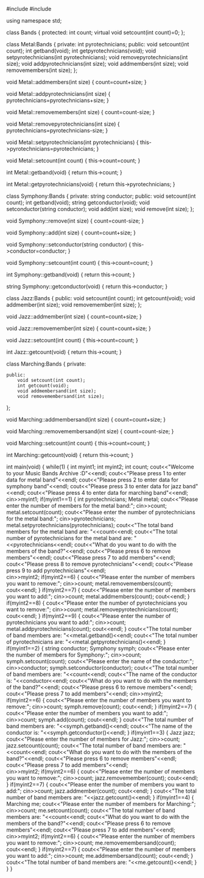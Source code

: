 #include<iostream>
#include<string>

using namespace std;

class Bands
{
	protected:
		int count;
		virtual void setcount(int count)=0;
};

class Metal:Bands
{
	private:
		int pyrotechnicians;
	public:
		void setcount(int count);
		int getband(void);
		int getpyrotechnicians(void);
		void setpyrotechnicians(int pyrotechnicians);
		void removepyrotechnicians(int size);
		void addpyrotechnicians(int size);
		void addmembers(int size);
		void removemembers(int size);
};

void Metal::addmembers(int size)
{
	count=count+size;
}

void Metal::addpyrotechnicians(int size)
{
	pyrotechnicians=pyrotechnicians+size;
}

void Metal::removemembers(int size)
{
	count=count-size;
}

void Metal::removepyrotechnicians(int size)
{
	pyrotechnicians=pyrotechnicians-size;
}

void Metal::setpyrotechnicians(int pyrotechnicians)
{
	this->pyrotechnicians=pyrotechnicians;
}

void Metal::setcount(int count)
{
	this->count=count;
}

int Metal::getband(void)
{
	return this->count;
}

int Metal::getpyrotechnicians(void)
{
	return this->pyrotechnicians;
}

class Symphony:Bands
{
	private:
		string conductor;
	public:
		void setcount(int count);
		int getband(void);
		string getconductor(void);
		void setconductor(string conductor);
		void add(int size);
		void remove(int size);
};

void Symphony::remove(int size)
{
	count=count-size;
}

void Symphony::add(int size)
{
	count=count+size;
}

void Symphony::setconductor(string conductor)
{
	this->conductor=conductor;
}

void Symphony::setcount(int count)
{
	this->count=count;
}

int Symphony::getband(void)
{
	return this->count;
}

string Symphony::getconductor(void)
{
	return this->conductor;
}

class Jazz:Bands
{
	public:
		void setcount(int count);
		int getcount(void);
		void addmember(int size);
		void removemember(int size);
};

void Jazz::addmember(int size)
{
	count=count+size;
}

void Jazz::removemember(int size)
{
	count=count+size;
}

void Jazz::setcount(int count)
{
	this->count=count;
}

int Jazz::getcount(void)
{
	return this->count;
}

class Marching:Bands
{
	private:
		
	public:
		void setcount(int count);
		int getcount(void);
		void addmembersand(int size);
		void removemembersand(int size);
};

void Marching::addmembersand(int size)
{
	count=count+size;
}

void Marching::removemembersand(int size)
{
	count=count-size;
}

void Marching::setcount(int count)
{
	this->count=count;
}

int Marching::getcount(void)
{
	return this->count;
}

int main(void)
{
	while(1)
	{
	int myint1;
	int myint2;
	int count;
	cout<<"Welcome to your Music Bands Archive :D"<<endl;
	cout<<"Please press 1 to enter data for metal band"<<endl;
	cout<<"Please press 2 to enter data for symphony band"<<endl;
	cout<<"Please press 3 to enter data for jazz band"<<endl;
	cout<<"Please press 4 to enter data for marching band"<<endl;
	cin>>myint1;
	if(myint1==1)
	{
		int pyrotechnicians;
		Metal metal;
		cout<<"Please enter the number of members for the metal band:";
		cin>>count;
		metal.setcount(count);
		cout<<"Please enter the number of pyrotechnicians for the metal band:";
		cin>>pyrotechnicians;
		metal.setpyrotechnicians(pyrotechnicians);
		cout<<"The total band members for the metal band are: "<<count<<endl;
		cout<<"The total number of pyrotechnicians for the metal band are: "<<pyrotechnicians<<endl;
		cout<<"What do you want to do with the members of the band?"<<endl;
		cout<<"Please press 6 to remove members"<<endl;
		cout<<"Please press 7 to add members"<<endl;
		cout<<"Please press 8 to remove pyrotechnicians"<<endl;	
		cout<<"Please press 9 to add pyrotechnicians"<<endl;	
		cin>>myint2;
		if(myint2==6)
		{
			cout<<"Please enter the number of members you want to remove:";
			cin>>count;
			metal.removemembers(count);
			cout<<endl;
		}
		if(myint2==7)
		{
			cout<<"Please enter the number of members you want to add:";
			cin>>count;
			metal.addmembers(count);
			cout<<endl;
		}
		if(myint2==8)
		{
			cout<<"Please enter the number of pyrotechnicians you want to remove:";
			cin>>count;
			metal.removepyrotechnicians(count);
			cout<<endl;
		}
		if(myint2==9)
		{
			cout<<"Please enter the number of pyrotechnicians you want to add:";
			cin>>count;
			metal.addpyrotechnicians(count);
			cout<<endl;
		}
		cout<<"The total number of band members are: "<<metal.getband()<<endl;
		cout<<"The total number of pyrotechnicians are: "<<metal.getpyrotechnicians()<<endl;
	}
	if(myint1==2)
	{
		string conductor;
		Symphony symph;
		cout<<"Please enter the number of members for Symphony:";
		cin>>count;
		symph.setcount(count);
		cout<<"Please enter the name of the conductor:";
		cin>>conductor;
		symph.setconductor(conductor);
		cout<<"The total number of band members are: "<<count<<endl;
		cout<<"The name of the conductor is: "<<conductor<<endl;
	 	cout<<"What do you want to do with the members of the band?"<<endl;
		cout<<"Please press 6 to remove members"<<endl;
		cout<<"Please press 7 to add members"<<endl;
		cin>>myint2;
		if(myint2==6)
		{
			cout<<"Please enter the number of members you want to remove:";
			cin>>count;
			symph.remove(count);
			cout<<endl;
		}
		if(myint2==7)
		{
			cout<<"Please enter the number of members you want to add:";
			cin>>count;
			symph.add(count);
			cout<<endl;
		}
		cout<<"The total number of band members are: "<<symph.getband()<<endl;
		cout<<"The name of the conductor is: "<<symph.getconductor()<<endl;
	}
	if(myint1==3)
	{
		Jazz jazz;
		cout<<"Please enter the number of members for Jazz:";
		cin>>count;
		jazz.setcount(count);
		cout<<"The total number of band members are: "<<count<<endl;
		cout<<"What do you want to do with the members of the band?"<<endl;
		cout<<"Please press 6 to remove members"<<endl;
		cout<<"Please press 7 to add members"<<endl;	
		cin>>myint2;
		if(myint2==6)
		{
			cout<<"Please enter the number of members you want to remove:";
			cin>>count;
			jazz.removemember(count);
			cout<<endl;
		}
		if(myint2==7)
		{
			cout<<"Please enter the number of members you want to add:";
			cin>>count;
			jazz.addmember(count);
			cout<<endl;
		}
		cout<<"The total number of band members are: "<<jazz.getcount()<<endl;
	}
	if(myint1==4)
	{
		Marching me;
		cout<<"Please enter the number of members for Marching:";
		cin>>count;
		me.setcount(count);
		cout<<"The total number of band members are: "<<count<<endl;
		cout<<"What do you want to do with the members of the band?"<<endl;
		cout<<"Please press 6 to remove members"<<endl;
		cout<<"Please press 7 to add members"<<endl;
		cin>>myint2;
		if(myint2==6)
		{
			cout<<"Please enter the number of members you want to remove:";
			cin>>count;
			me.removemembersand(count);
			cout<<endl;
		}
		if(myint2==7)
		{
			cout<<"Please enter the number of members you want to add:";
			cin>>count;
			me.addmembersand(count);
			cout<<endl;
		}
		cout<<"The total number of band members are: "<<me.getcount()<<endl;
	}
	}
}
